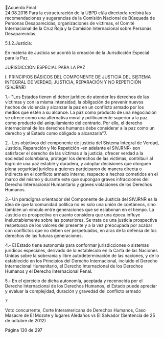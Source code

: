 Acuerdo Final  
24.08.2016 
Para  la  estructuración  de  la  UBPD  el/la  director/a  recibirá  las  recomendaciones  y  sugerencias  de  la 
Comisión  Nacional  de  Búsqueda  de  Personas  Desaparecidas,  organizaciones  de  víctimas,  el  Comité 
Internacional de la Cruz Roja y la Comisión Internacional sobre Personas Desaparecidas.  
 
5.1.2.Justicia:  
 
En materia de Justicia se acordó la creación de la Jurisdicción Especial para la Paz. 
 
 
 
JURISDICCIÓN ESPECIAL PARA LA PAZ 
 
I.
PRINCIPIOS  BÁSICOS  DEL  COMPONENTE  DE  JUSTICIA  DEL  SISTEMA  INTEGRAL  DE 
VERDAD, JUSTICIA, REPARACIÓN Y NO REPETICIÓN (SIVJRNR) 
 
1.- "Los Estados tienen el deber jurídico de atender los derechos de las víctimas y con la misma intensidad, 
la  obligación  de  prevenir  nuevos  hechos  de  violencia  y  alcanzar  la  paz  en  un  conflicto  armado  por  los 
medios que estén a su alcance. La paz como producto de una negociación se ofrece como una alternativa 
moral  y  políticamente  superior  a  la  paz  como  producto  del  aniquilamiento  del  contrario.  Por  ello,  el 
derecho internacional de los derechos humanos debe considerar a la paz como un derecho y al Estado 
como obligado a alcanzarla"7.  
 
2.-  Los  objetivos  del  componente  de  justicia  del  Sistema  Integral  de  Verdad,  Justicia,  Reparación  y  No 
Repetición -en adelante el SIVJRNR- son satisfacer el derecho de las víctimas a la justicia, ofrecer verdad 
a la sociedad colombiana, proteger los derechos de las víctimas, contribuir al logro de una paz estable y 
duradera, y adoptar decisiones que otorguen plena seguridad jurídica a quienes participaron de manera 
directa o indirecta en el conflicto armado interno, respecto a hechos cometidos en el marco del mismo y 
durante  este  que  supongan  graves  infracciones  del  Derecho  Internacional  Humanitario  y    graves 
violaciones de los Derechos Humanos. 
 
3.-  Un  paradigma  orientador  del  Componente  de  Justicia  del  SIVJRNR  es  la  idea  de  que  la  comunidad 
política no es solo una unión de coetáneos, sino también un vínculo entre generaciones que se eslabonan 
en el tiempo. La Justicia es prospectiva en cuanto considera que una época influye ineluctablemente sobre 
las  posteriores.  Se  trata  de  una  justicia  prospectiva  respetuosa  de  los  valores  del  presente  y  a  la  vez 
preocupada  por  acabar  con  conflictos  que  no  deben  ser  perpetuados,  en  aras  de  la  defensa  de  los 
derechos de las futuras generaciones. 
 
4.- El Estado tiene autonomía para conformar jurisdicciones o sistemas jurídicos especiales, derivado de 
lo  establecido  en  la  Carta  de  las  Naciones  Unidas  sobre  la  soberanía  y  libre  autodeterminación  de  las 
naciones, y de lo establecido en los Principios del Derecho Internacional, incluido el Derecho Internacional 
Humanitario, el Derecho Internacional de los Derechos Humanos y el Derecho Internacional Penal.   
 
5.- En el ejercicio de dicha autonomía, aceptada y reconocida por el Derecho Internacional de los Derechos 
Humanos, el Estado puede apreciar y evaluar la complejidad, duración y gravedad del conflicto armado 
                                                             
7

 Voto concurrente, Corte Interamericana de Derechos Humanos, Caso Masacre de El Mozote y lugares Aledaños vs El Salvador 
(Sentencia de 25 de octubre de 2012) 

Página 130 de 297 
 

